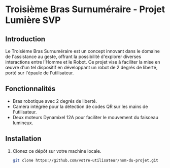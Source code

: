 # Troisième Bras Surnuméraire - Projet Lumière SVP

## Introduction
Le Troisième Bras Surnuméraire est un concept innovant dans le domaine de l'assistance au geste, offrant la possibilité d'explorer diverses interactions entre l'Homme et le Robot. 
Ce projet vise à faciliter la mise en œuvre d'un tel dispositif en développant un robot de 2 degrés de liberté, porté sur l'épaule de l'utilisateur.

## Fonctionnalités
- Bras robotique avec 2 degrés de liberté.
- Caméra intégrée pour la détection de codes QR sur les mains de l'utilisateur.
- Deux moteurs Dynamixel 12A pour faciliter le mouvement du faisceau lumineux.

## Installation
1. Clonez ce dépôt sur votre machine locale.
   ```bash
   git clone https://github.com/votre-utilisateur/nom-du-projet.git
